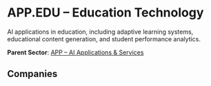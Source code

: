 # APP.EDU – Education Technology

AI applications in education, including adaptive learning systems, educational content generation, and student performance analytics.


**Parent Sector**: [APP – AI Applications & Services](app.md)

## Companies

